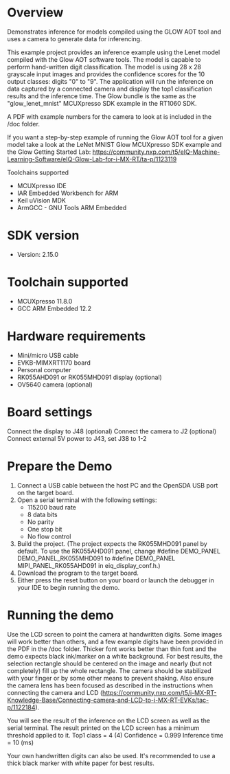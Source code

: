 Overview
========
Demonstrates inference for models compiled using the GLOW AOT tool and uses
a camera to generate data for inferencing.

This example project provides an inference example using the Lenet model
compiled with the Glow AOT software tools. The model is capable to perform
hand-written digit classification. The model is using 28 x 28 grayscale
input images and provides the confidence scores for the 10 output classes:
digits "0" to "9". The application will run the inference on data captured by 
a connected camera and display the top1 classification results and the inference time. 
The Glow bundle is the same as the "glow_lenet_mnist" MCUXpresso SDK example in the RT1060 SDK.

A PDF with example numbers for the camera to look at is included in the /doc folder.

 If you want a step-by-step example of running the Glow AOT tool for a given model 
 take a look at the LeNet MNIST Glow MCUXpresso SDK example and the Glow Getting Started Lab:
 https://community.nxp.com/t5/eIQ-Machine-Learning-Software/eIQ-Glow-Lab-for-i-MX-RT/ta-p/1123119


Toolchains supported
- MCUXpresso IDE
- IAR Embedded Workbench for ARM
- Keil uVision MDK
- ArmGCC - GNU Tools ARM Embedded



SDK version
===========
- Version: 2.15.0

Toolchain supported
===================
- MCUXpresso  11.8.0
- GCC ARM Embedded  12.2

Hardware requirements
=====================
- Mini/micro USB cable
- EVKB-MIMXRT1170 board
- Personal computer
- RK055AHD091 or RK055MHD091 display (optional)
- OV5640 camera (optional)

Board settings
==============
Connect the display to J48 (optional)
Connect the camera to J2 (optional)
Connect external 5V power to J43, set J38 to 1-2

Prepare the Demo
================
1. Connect a USB cable between the host PC and the OpenSDA USB port on the target board. 
2. Open a serial terminal with the following settings:
   - 115200 baud rate
   - 8 data bits
   - No parity
   - One stop bit
   - No flow control
3. Build the project. (The project expects the RK055MHD091 panel by default. To use the RK055AHD091 panel,
    change #define DEMO_PANEL DEMO_PANEL_RK055MHD091 to #define DEMO_PANEL MIPI_PANEL_RK055AHD091
    in eiq_display_conf.h.)
4. Download the program to the target board.
5. Either press the reset button on your board or launch the debugger in your IDE to begin running the demo.

Running the demo
================
Use the LCD screen to point the camera at handwritten digits. Some images will work better than others, and a few example
digits have been provided in the PDF in the /doc folder. Thicker font works better than thin font and the demo expects 
black ink/marker on a white background.  For best results, the selection rectangle should be centered on the image 
and nearly (but not completely) fill up the whole rectangle. The camera should be stabilized with your finger or by some other means to prevent 
shaking. Also ensure the camera lens has been focused as described in the instructions when connecting the camera and LCD 
(https://community.nxp.com/t5/i-MX-RT-Knowledge-Base/Connecting-camera-and-LCD-to-i-MX-RT-EVKs/tac-p/1122184). 

You will see the result of the inference on the LCD screen as well as the serial terminal. The result printed
on the LCD screen has a minimum threshold applied to it. 
  Top1 class = 4 (4)
  Confidence = 0.999
  Inference time = 10 (ms)

Your own handwritten digits can also be used. It's recommended to use a thick black marker with white paper for best results. 
